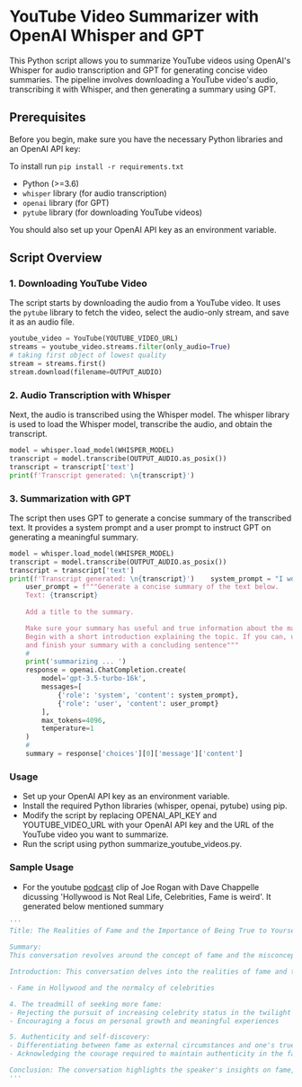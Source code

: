 # YouTube Video Summarizer with OpenAI Whisper and GPT

This Python script allows you to summarize YouTube videos using OpenAI's Whisper for audio transcription and GPT for generating concise video summaries. The pipeline involves downloading a YouTube video's audio, transcribing it with Whisper, and then generating a summary using GPT.

## Prerequisites

Before you begin, make sure you have the necessary Python libraries and an OpenAI API key:

To install run `pip install -r requirements.txt`
- Python (>=3.6)
- `whisper` library (for audio transcription)
- `openai` library (for GPT)
- `pytube` library (for downloading YouTube videos)

You should also set up your OpenAI API key as an environment variable.

## Script Overview

### 1. Downloading YouTube Video

The script starts by downloading the audio from a YouTube video. It uses the `pytube` library to fetch the video, select the audio-only stream, and save it as an audio file.

```python
youtube_video = YouTube(YOUTUBE_VIDEO_URL)
streams = youtube_video.streams.filter(only_audio=True)
# taking first object of lowest quality
stream = streams.first()
stream.download(filename=OUTPUT_AUDIO)
```

### 2. Audio Transcription with Whisper

Next, the audio is transcribed using the Whisper model. The whisper library is used to load the Whisper model, transcribe the audio, and obtain the transcript.

```python
model = whisper.load_model(WHISPER_MODEL)
transcript = model.transcribe(OUTPUT_AUDIO.as_posix())
transcript = transcript['text']
print(f'Transcript generated: \n{transcript}')
```

### 3. Summarization with GPT

The script then uses GPT to generate a concise summary of the transcribed text. It provides a system prompt and a user prompt to instruct GPT on generating a meaningful summary.

```python
model = whisper.load_model(WHISPER_MODEL)
transcript = model.transcribe(OUTPUT_AUDIO.as_posix())
transcript = transcript['text']
print(f'Transcript generated: \n{transcript}')    system_prompt = "I would like for you to assume the role of a Life Coach"
    user_prompt = f"""Generate a concise summary of the text below.
    Text: {transcript}
    
    Add a title to the summary.

    Make sure your summary has useful and true information about the main points of the topic.
    Begin with a short introduction explaining the topic. If you can, use bullet points to list important details,
    and finish your summary with a concluding sentence"""
    #
    print('summarizing ... ')
    response = openai.ChatCompletion.create(
        model='gpt-3.5-turbo-16k',
        messages=[
            {'role': 'system', 'content': system_prompt},
            {'role': 'user', 'content': user_prompt}
        ],
        max_tokens=4096,
        temperature=1
    )
    #
    summary = response['choices'][0]['message']['content']
```

### Usage

- Set up your OpenAI API key as an environment variable.
- Install the required Python libraries (whisper, openai, pytube) using pip.
- Modify the script by replacing OPENAI_API_KEY and YOUTUBE_VIDEO_URL with your OpenAI API key and the URL of the YouTube video you want to summarize.
- Run the script using python summarize_youtube_videos.py.

### Sample Usage

- For the youtube [podcast](https://www.youtube.com/watch?v=GNd12j-CGeQclear) clip of Joe Rogan with Dave Chappelle dicussing 'Hollywood is Not Real Life, Celebrities, Fame is weird'. It generated below mentioned summary
```python
'''
Title: The Realities of Fame and the Importance of Being True to Yourself

Summary:
This conversation revolves around the concept of fame and the misconceptions associated with it. The speaker emphasizes that despite the glitz and glamour of Hollywood, celebrities are just like normal people, and it is unrealistic to expect them to maintain a constant facade of perfection. The conversation also explores the speaker's personal journey of self-discovery and his desire to use his success for something more meaningful. The importance of forgiveness, both towards others and oneself, is highlighted. The speaker suggests that being of service to others can bring fulfillment and challenges the notion that fame should be pursued endlessly. The conversation concludes by discussing the distinction between fame and celebrity, and the importance of staying true to oneself amidst external scrutiny. The speaker admires the courage of the person he is speaking to for being relentlessly authentic in the public eye.

Introduction: This conversation delves into the realities of fame and the speaker's desire to go beyond the superficialities of success.

- Fame in Hollywood and the normalcy of celebrities

4. The treadmill of seeking more fame:
- Rejecting the pursuit of increasing celebrity status in the twilight of one's life
- Encouraging a focus on personal growth and meaningful experiences

5. Authenticity and self-discovery:
- Differentiating between fame as external circumstances and one's true self
- Acknowledging the courage required to maintain authenticity in the face of scrutiny

Conclusion: The conversation highlights the speaker's insights on fame, the importance of self-discovery, and the need to stay true to oneself in the public eye.
'''
```

